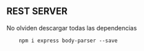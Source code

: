 
## REST SERVER 

No olviden descargar todas las dependencias

```
    npm i express body-parser --save
```